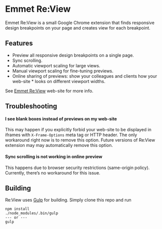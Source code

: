 # Emmet Re:View

Emmet Re:View is a small Google Chrome extension that finds responsive design breakpoints on your page and creates view for each breakpoint.

## Features

* Preview all responsive design breakpoints on a single page.
* Sync scrolling.
* Automatic viewport scaling for large views.
* Manual viewport scaling for fine-tuning previews.
* Online sharing of previews: show your colleagues and clients how your web-site * looks on different viewport widths.

See [Emmet Re:View](http://re-view.emmet.io) web-site for more info.

## Troubleshooting

#### I see blank boxes instead of previews on my web-site

This may happen if you explicitly forbid your web-site to be displayed in iframes with `X-Frame-Options` meta tag or HTTP header. The only workaround right now is to remove this option. Future versions of Re:View extension may may automatically remove this option.

#### Sync scrolling is not working in online preview

This happens due to browser security restrictions (same-origin policy). Currently, there’s no workaround for this issue.

## Building

Re:View uses [Gulp](http://gulpjs.com) for building. Simply clone this repo and run

```
npm install
./node_modules/.bin/gulp
--- or ---
gulp
```